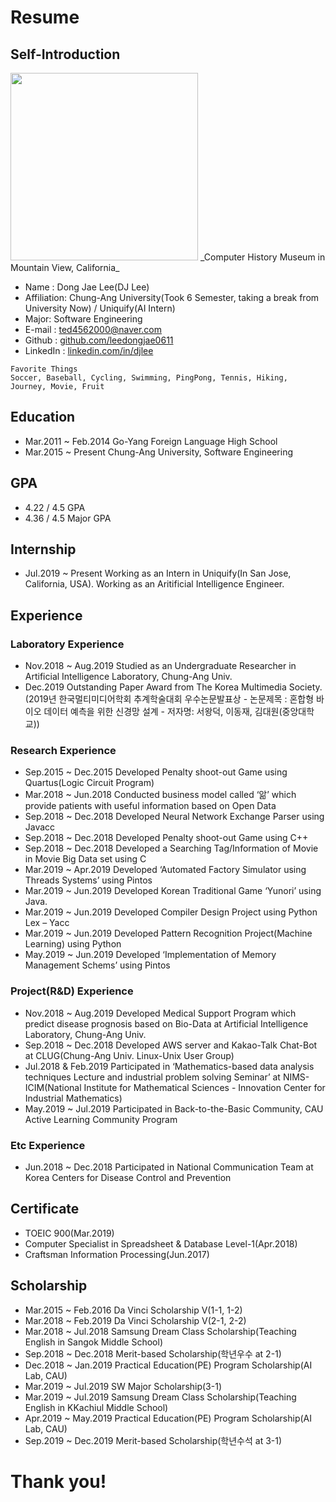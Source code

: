 # Resume

## Self-Introduction
<img src="https://user-images.githubusercontent.com/41410971/81505856-64130180-932d-11ea-85ba-b9ac1ac181a8.jpg"  width="300" height="300">
_Computer History Museum in Mountain View, California_   

- Name : Dong Jae Lee(DJ Lee)
- Affiliation: Chung-Ang University(Took 6 Semester, taking a break from University Now) / Uniquify(AI Intern)
- Major: Software Engineering
- E-mail : ted4562000@naver.com
- Github : [github.com/leedongjae0611](https://github.com/leedongjae0611)
- LinkedIn : [linkedin.com/in/djlee](https://www.linkedin.com/in/dong-jae-lee-3b271419b/)
```
Favorite Things
Soccer, Baseball, Cycling, Swimming, PingPong, Tennis, Hiking, Journey, Movie, Fruit 
```

## Education
- Mar.2011 ~ Feb.2014	  Go-Yang Foreign Language High School 
- Mar.2015 ~ Present	  Chung-Ang University, Software Engineering

## GPA
- 4.22 / 4.5 GPA
- 4.36 / 4.5 Major GPA

## Internship
- Jul.2019 ~ Present  Working as an Intern in Uniquify(In San Jose, California, USA). Working as an Aritificial Intelligence Engineer.

## Experience
### Laboratory Experience
- Nov.2018 ~ Aug.2019 Studied as an Undergraduate Researcher in Artificial Intelligence Laboratory, Chung-Ang Univ.
- Dec.2019             Outstanding Paper Award from The Korea Multimedia Society. (2019년 한국멀티미디어학회 추계학술대회 우수논문발표상 - 논문제목 : 혼합형 바이오 데이터 예측을 위한 신경망 설계 - 저자명: 서왕덕, 이동재, 김대원(중앙대학교))

### Research Experience
- Sep.2015 ~ Dec.2015	Developed Penalty shoot-out Game using Quartus(Logic Circuit Program)
- Mar.2018 ~ Jun.2018	Conducted business model called ‘앎’ which provide patients with useful information based on Open Data
- Sep.2018 ~ Dec.2018	Developed Neural Network Exchange Parser using Javacc
- Sep.2018 ~ Dec.2018	Developed Penalty shoot-out Game using C++
- Sep.2018 ~ Dec.2018	Developed a Searching Tag/Information of Movie in Movie Big Data set using C 
- Mar.2019 ~ Apr.2019	Developed ‘Automated Factory Simulator using Threads Systems’ using Pintos
- Mar.2019 ~ Jun.2019	Developed Korean Traditional Game ‘Yunori’ using Java.
- Mar.2019 ~ Jun.2019	Developed Compiler Design Project using Python Lex – Yacc
- Mar.2019 ~ Jun.2019	Developed Pattern Recognition Project(Machine Learning) using Python
- May.2019 ~ Jun.2019	Developed ‘Implementation of Memory Management Schems’ using Pintos

### Project(R&D) Experience
- Nov.2018 ~ Aug.2019	Developed Medical Support Program which predict disease prognosis based on Bio-Data at Artificial Intelligence Laboratory, Chung-Ang Univ.
- Sep.2018 ~ Dec.2018	Developed AWS server and Kakao-Talk Chat-Bot at CLUG(Chung-Ang Univ. Linux-Unix User Group)
- Jul.2018 & Feb.2019	Participated in ‘Mathematics-based data analysis techniques Lecture and industrial problem solving Seminar’ at NIMS-ICIM(National Institute for Mathematical Sciences - Innovation Center for Industrial Mathematics)
- May.2019 ~ Jul.2019	Participated in Back-to-the-Basic Community, CAU Active Learning Community Program 

### Etc Experience
-	Jun.2018 ~ Dec.2018 Participated in National Communication Team at Korea Centers for Disease Control and Prevention

## Certificate
- TOEIC 900(Mar.2019)
- Computer Specialist in Spreadsheet & Database Level-1(Apr.2018)
- Craftsman Information Processing(Jun.2017)

## Scholarship
- Mar.2015 ~ Feb.2016	Da Vinci Scholarship V(1-1, 1-2) 
- Mar.2018 ~ Feb.2019	Da Vinci Scholarship V(2-1, 2-2)
- Mar.2018 ~ Jul.2018	Samsung Dream Class Scholarship(Teaching English in Sangok Middle School)
- Sep.2018 ~ Dec.2018	Merit-based Scholarship(학년우수 at 2-1)
- Dec.2018 ~ Jan.2019	Practical Education(PE) Program Scholarship(AI Lab, CAU)
- Mar.2019 ~ Jul.2019	SW Major Scholarship(3-1)
- Mar.2019 ~ Jul.2019	Samsung Dream Class Scholarship(Teaching English in KKachiul Middle School)
- Apr.2019 ~ May.2019	Practical Education(PE) Program Scholarship(AI Lab, CAU)
- Sep.2019 ~ Dec.2019	Merit-based Scholarship(학년수석 at 3-1)

# Thank you!
